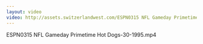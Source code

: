 ```yaml
---
layout: video
video: http://assets.switzerlandwest.com/ESPN0315 NFL Gameday Primetime Hot Dogs-30-1995.mp4
---
```

ESPN0315 NFL Gameday Primetime Hot Dogs-30-1995.mp4
